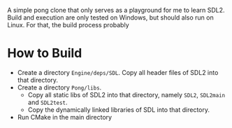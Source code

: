 A simple pong clone that only serves as a playground for me to learn SDL2.
Build and execution are only tested on Windows, but should also run on Linux.
For that, the build process probably

# How to Build

- Create a directory `Engine/deps/SDL`. Copy all header files of SDL2 into that directory.
- Create a directory `Pong/libs`.
	- Copy all static libs of SDL2 into that directory, namely `SDL2`, `SDL2main` and `SDL2test`.
	- Copy the dynamically linked libraries of SDL into that directory.
- Run CMake in the main directory